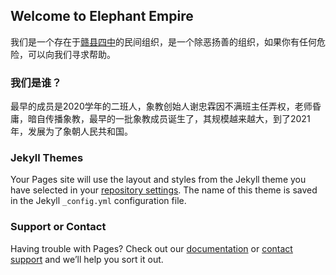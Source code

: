 ## Welcome to Elephant Empire
我们是一个存在于[赣县四中](https://baike.baidu.com/item/%E8%B5%A3%E5%B7%9E%E5%B8%82%E8%B5%A3%E5%8E%BF%E5%8C%BA%E7%AC%AC%E5%9B%9B%E4%B8%AD%E5%AD%A6/50002581?fromtitle=%E8%B5%A3%E5%8E%BF%E7%AC%AC%E5%9B%9B%E4%B8%AD%E5%AD%A6&fromid=53189561&fr=aladdin)的民间组织，是一个除恶扬善的组织，如果你有任何危险，可以向我们寻求帮助。


### 我们是谁？

最早的成员是2020学年的二班人，象教创始人谢忠霖因不满班主任弄权，老师昏庸，暗自传播象教，最早的一批象教成员诞生了，其规模越来越大，到了2021年，发展为了象朝人民共和国。

### Jekyll Themes

Your Pages site will use the layout and styles from the Jekyll theme you have selected in your [repository settings](https://github.com/DaXiangNB/DaXiangNB.github.io/settings/pages). The name of this theme is saved in the Jekyll `_config.yml` configuration file.

### Support or Contact

Having trouble with Pages? Check out our [documentation](https://docs.github.com/categories/github-pages-basics/) or [contact support](https://support.github.com/contact) and we’ll help you sort it out.
